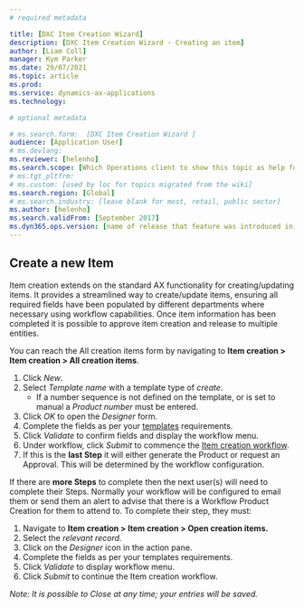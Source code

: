 ```yaml
---
# required metadata

title: [DXC Item Creation Wizard]
description: [DXC Item Creation Wizard - Creating an item]
author: [Liam Coll]
manager: Kym Parker
ms.date: 29/07/2021
ms.topic: article
ms.prod: 
ms.service: dynamics-ax-applications
ms.technology: 

# optional metadata

# ms.search.form:  [DXC Item Creation Wizard ]
audience: [Application User]
# ms.devlang: 
ms.reviewer: [helenho]
ms.search.scope: [Which Operations client to show this topic as help for, to be set by content strategist, see list here: https://microsoft.sharepoint.com/teams/DynDoc/_layouts/15/WopiFrame.aspx?sourcedoc={23419e1c-eb64-42e9-aa9b-79875b428718}&action=edit&wd=target%28Core%20Dynamics%20AX%20CP%20requirements%2Eone%7C4CC185C0%2DEFAA%2D42CD%2D94B9%2D8F2A45E7F61A%2FVersions%20list%20for%20docs%20topics%7CC14BE630%2D5151%2D49D6%2D8305%2D554B5084593C%2F%29]
# ms.tgt_pltfrm: 
# ms.custom: [used by loc for topics migrated from the wiki]
ms.search.region: [Global]
# ms.search.industry: [leave blank for most, retail, public sector]
ms.author: [helenho]
ms.search.validFrom: [September 2017]
ms.dyn365.ops.version: [name of release that feature was introduced in, see list here: https://microsoft.sharepoint.com/teams/DynDoc/_layouts/15/WopiFrame.aspx?sourcedoc={23419e1c-eb64-42e9-aa9b-79875b428718}&action=edit&wd=target%28Core%20Dynamics%20AX%20CP%20requirements%2Eone%7C4CC185C0%2DEFAA%2D42CD%2D94B9%2D8F2A45E7F61A%2FVersions%20list%20for%20docs%20topics%7CC14BE630%2D5151%2D49D6%2D8305%2D554B5084593C%2F%29]
---
```


## Create a new Item

Item creation extends on the standard AX functionality for creating/updating items.  It provides a streamlined way to create/update items, ensuring all required fields have been populated by different departments where necessary using workflow capabilities.  Once item information has been completed it is possible to approve item creation and release to multiple entities. 

You can reach the All creation items form by navigating to **Item creation > Item creation > All creation items**.

1.	Click *New*.
2.	Select *Template name* with a template type of *create*.
    * If a number sequence is not defined on the template, or is set to manual a *Product number* must be entered.  
3.	Click *OK* to open the *Designer* form.
4.	Complete the fields as per your [templates](../SETUP/ITEM-CREATION/Item-creation-templates.md) requirements.
5.	Click *Validate* to confirm fields and display the workflow menu.
6.	Under workflow, click *Submit* to commence the [Item creation workflow](Item-creation-workflows).       
7.	If this is the **last Step**  it will either generate the Product or request an Approval. This will be determined by the workflow configuration.

If there are **more Steps**  to complete then the next user(s) will need to complete their Steps.  Normally your workflow will be configured to email them or send them an alert to advise that there is a Workflow Product Creation for them to attend to.  To complete their step, they must: 

1.	Navigate to **Item creation > Item creation > Open creation items.** 
2.	Select the *relevant record.* 
3.	Click on the *Designer*  icon in the action pane. 
4.	Complete the fields as per your templates requirements.
5.	Click *Validate* to display workflow menu.
6.	Click *Submit* to continue the Item creation workflow.

*Note: It is possible to Close at any time; your entries will be saved.*
